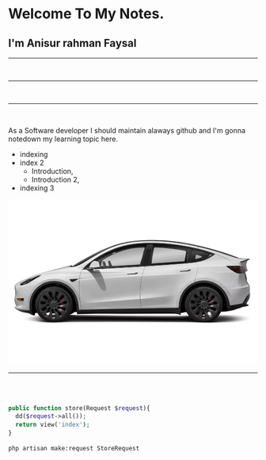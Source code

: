 # Welcome To My Notes.
## I'm Anisur rahman Faysal


<hr>
<br>

<hr>
<br>


<hr>
<br>
<p>As a Software developer I should maintain alaways github and I'm gonna notedown my learning topic here.</p>


- indexing
- index 2
  - Introduction,
  - Introduction 2,
- indexing 3

<img src="images/1af0ca3f-5236-47a5-a487-32b49ec94f27.webp">

<hr>
<br>

```php

public function store(Request $request){
  dd($request->all());
  return view('index');
}
```

```bash
php artisan make:request StoreRequest
```
